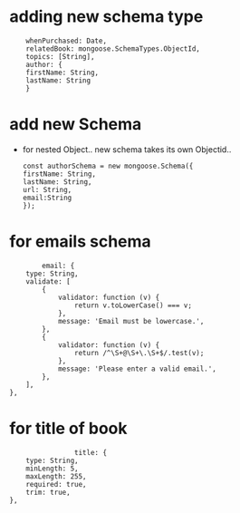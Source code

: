 # adding new schema type

        whenPurchased: Date,
        relatedBook: mongoose.SchemaTypes.ObjectId,
        topics: [String],
        author: {
        firstName: String,
        lastName: String
        }

# add new Schema

-   for nested Object.. new schema takes its own Objectid..

        const authorSchema = new mongoose.Schema({
        firstName: String,
        lastName: String,
        url: String,
        email:String
        });

# for emails schema

        	email: {
    	type: String,
    	validate: [
    		{
    			validator: function (v) {
    				return v.toLowerCase() === v;
    			},
    			message: 'Email must be lowercase.',
    		},
    		{
    			validator: function (v) {
    				return /^\S+@\S+\.\S+$/.test(v);
    			},
    			message: 'Please enter a valid email.',
    		},
    	],
    },

# for title of book

                	title: {
    	type: String,
    	minLength: 5,
    	maxLength: 255,
    	required: true,
    	trim: true,
    },
